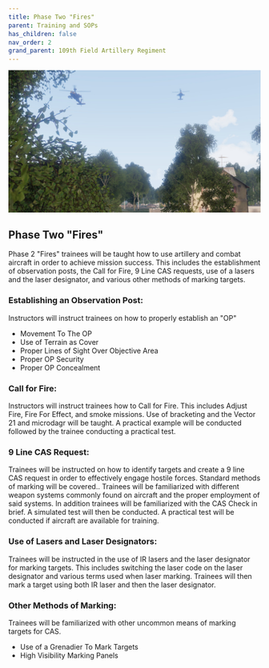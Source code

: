 ```yaml
---
title: Phase Two "Fires"
parent: Training and SOPs
has_children: false
nav_order: 2
grand_parent: 109th Field Artillery Regiment
---
```

![P2](https://github.com/Baconbits111/28thDocs/blob/main/images/image11.jpg?raw=true)
## Phase Two "Fires"
Phase 2 "Fires" trainees will be taught how to use artillery and combat aircraft in order to achieve mission success. This includes the establishment of observation posts, the Call for Fire, 9 Line CAS requests, use of a lasers and the laser designator, and various other methods of marking targets.

### Establishing an Observation Post:
Instructors will instruct trainees on how to properly establish an "OP"

- Movement To The OP
- Use of Terrain as Cover
- Proper Lines of Sight Over Objective Area
- Proper OP Security
- Proper OP Concealment

### Call for Fire:
Instructors will instruct trainees how to Call for Fire. This includes Adjust Fire, Fire For Effect, and smoke missions. Use of bracketing and the Vector 21 and microdagr will be taught.
A practical example will be conducted followed by the trainee conducting a practical test.

### 9 Line CAS Request:
Trainees will be instructed on how to identify targets and create a 9 line CAS request in order to effectively engage hostile forces. Standard methods of marking will be covered.. Trainees will be familiarized with different weapon systems commonly found on aircraft and the proper employment of said systems. In addition trainees will be familiarized with the CAS Check in brief. A simulated test will then be conducted. A practical test will be conducted if aircraft are available for training.

### Use of Lasers and Laser Designators:
Trainees will be instructed in the use of IR lasers and the laser designator for marking targets. This includes switching the laser code on the laser designator and various terms used when laser marking. Trainees will then mark a target using both IR laser and then the laser designator.

### Other Methods of Marking:
Trainees will be familiarized with other uncommon means of marking targets for CAS.

- Use of a Grenadier To Mark Targets
- High Visibility Marking Panels
